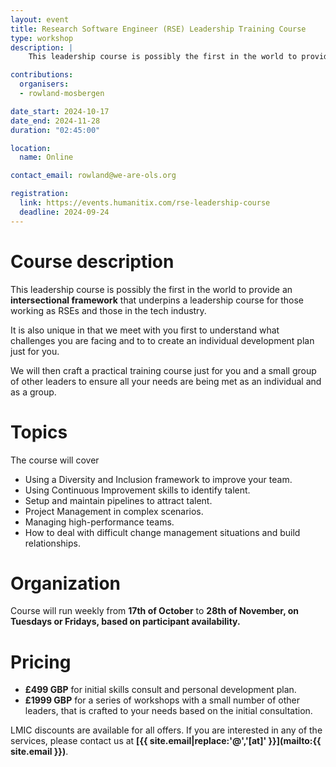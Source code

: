 ```yaml
---
layout: event
title: Research Software Engineer (RSE) Leadership Training Course
type: workshop
description: |
    This leadership course is possibly the first in the world to provide an intersectional framework that underpins a leadership course for those working as RSEs and those in  the tech industry.

contributions:
  organisers:
  - rowland-mosbergen

date_start: 2024-10-17
date_end: 2024-11-28
duration: "02:45:00"

location:
  name: Online

contact_email: rowland@we-are-ols.org

registration:
  link: https://events.humanitix.com/rse-leadership-course
  deadline: 2024-09-24
---
```


# Course description

This leadership course is possibly the first in the world to provide an **intersectional framework** that underpins a leadership course for those working as RSEs and those in the tech industry.

It is also unique in that we meet with you first to understand what challenges you are facing and to to create an individual development plan just for you.

We will then craft a practical training course just for you and a small group of other leaders to ensure all your needs are being met as an individual and as a group.

# Topics

The course will cover
* Using a Diversity and Inclusion framework to improve your team.
* Using Continuous Improvement skills to identify talent.
* Setup and maintain pipelines to attract talent.
* Project Management in complex scenarios.
* Managing high-performance teams.
* How to deal with difficult change management situations and build relationships.

# Organization

Course will run weekly from **17th of October** to **28th of November, on Tuesdays or Fridays, based on participant availability.**

# Pricing

* **£499 GBP** for initial skills consult and personal development plan.
* **£1999 GBP** for a series of workshops with a small number of other leaders, that is crafted to your needs based on the initial consultation.

LMIC discounts are available for all offers. If you are interested in any of the services, please contact us at **[{{ site.email|replace:'@','[at]' }}](mailto:{{ site.email }})**.
